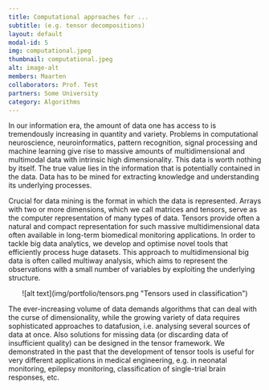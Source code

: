 ```yaml
---
title: Computational approaches for ...
subtitle: (e.g. tensor decompositions)
layout: default
modal-id: 5
img: computational.jpeg
thumbnail: computational.jpeg
alt: image-alt
members: Maarten
collaborators: Prof. Test
partners: Some University
category: Algorithms
---
```


In our information era, the amount of data one has access to is tremendously increasing in quantity and variety.  Problems in computational neuroscience, neuroinformatics, pattern recognition, signal processing and machine learning give rise to massive amounts of multidimensional and multimodal data with intrinsic high dimensionality.  This data is worth nothing by itself. The true value lies in the information that is potentially contained in the data. Data has to be mined for extracting knowledge and understanding its underlying processes.

Crucial for data mining is the format in which the data is represented.  Arrays with two or more dimensions, which we call matrices and tensors, serve as the computer representation of many types of data. Tensors provide often a natural and compact representation for such massive multidimensional data often available in long-term biomedical monitoring applications. In order to tackle big data analytics, we develop and optimise novel tools that efficiently process huge datasets. This approach to multidimensional big data is often called multiway analysis, which aims to represent the observations with a small number of variables by exploiting the underlying structure.

<p align="center">![alt text](img/portfolio/tensors.png "Tensors used in classification")</p>

The ever-increasing volume of data demands algorithms that can deal with the curse of dimensionality, while the growing variety of data requires sophisticated approaches to datafusion, i.e. analysing several sources of data at once.   Also solutions for missing data (or discarding data of insufficient quality) can be designed in the tensor framework. We demonstrated in the past that the development of tensor tools is useful for very different applications in medical engineering, e.g. in neonatal monitoring, epilepsy monitoring, classification of single-trial brain responses, etc.
